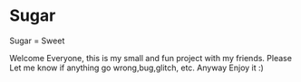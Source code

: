 # Sugar
Sugar = Sweet

Welcome Everyone, this is my small and fun project with my friends.
Please Let me know if anything go wrong,bug,glitch, etc.
Anyway Enjoy it :)
